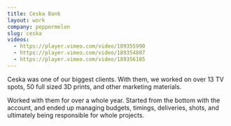 ```yaml
---
title: Ceska Bank
layout: work
company: peppermelon
slug: ceska
videos: 
  - https://player.vimeo.com/video/189355990
  - https://player.vimeo.com/video/189354807
  - https://player.vimeo.com/video/189356185
---
```


Ceska was one of our biggest clients. With them, we worked on over 13 TV spots, 50 full sized 3D prints, and other marketing materials. 

Worked with them for over a whole year. Started from the bottom with the account, and ended up managing budgets, timings, deliveries, shots, and ultimately being responsible for whole projects. 